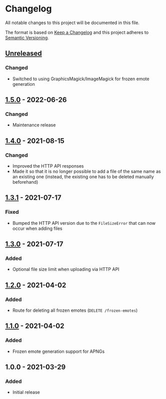 # Changelog

All notable changes to this project will be documented in this file.

The format is based on [Keep a Changelog](https://keepachangelog.com/en/1.0.0/)
and this project adheres to
[Semantic Versioning](https://semver.org/spec/v2.0.0.html).

## [Unreleased]

### Changed

+ Switched to using GraphicsMagick/ImageMagick for frozen emote generation

## [1.5.0] - 2022-06-26

### Changed

+ Maintenance release

## [1.4.0] - 2021-08-15

### Changed

+ Improved the HTTP API responses
+ Made it so that it is no longer possible to add a file of the same name as an
  existing one (instead, the existing one has to be deleted manually
  beforehand)

## [1.3.1] - 2021-07-17

### Fixed

+ Bumped the HTTP API version due to the `FileSizeError` that can now occur
  when adding files

## [1.3.0] - 2021-07-17

### Added

+ Optional file size limit when uploading via HTTP API

## [1.2.0] - 2021-04-02

### Added

+ Route for deleting all frozen emotes (`DELETE /frozen-emotes`)

## [1.1.0] - 2021-04-02

### Added

+ Frozen emote generation support for APNGs

## 1.0.0 - 2021-03-29

### Added

+ Initial release

[Unreleased]: https://github.com/mserajnik/emote-server/compare/1.5.0...develop
[1.5.0]: https://github.com/mserajnik/emote-server/compare/1.4.0...1.5.0
[1.4.0]: https://github.com/mserajnik/emote-server/compare/1.3.1...1.4.0
[1.3.1]: https://github.com/mserajnik/emote-server/compare/1.3.0...1.3.1
[1.3.0]: https://github.com/mserajnik/emote-server/compare/1.2.0...1.3.0
[1.2.0]: https://github.com/mserajnik/emote-server/compare/1.1.0...1.2.0
[1.1.0]: https://github.com/mserajnik/emote-server/compare/1.0.0...1.1.0
